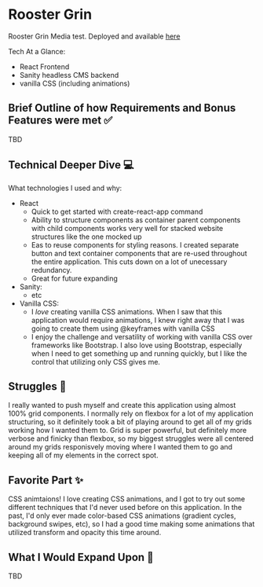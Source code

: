 # Rooster Grin

Rooster Grin Media test. Deployed and available [here](https://alliecaton.github.io/roostergrin-test/)

Tech At a Glance:

- React Frontend
- Sanity headless CMS backend
- vanilla CSS (including animations)

## Brief Outline of how Requirements and Bonus Features were met :white_check_mark:

TBD

## Technical Deeper Dive :computer:

What technologies I used and why:

- React
  - Quick to get started with create-react-app command
  - Ability to structure components as container parent components with child components works very well for stacked website structures like the one mocked up
  - Eas to reuse components for styling reasons. I created separate button and text container components that are re-used throughout the entire application. This cuts down on a lot of unecessary redundancy.
  - Great for future expanding
- Sanity:
  - etc
- Vanilla CSS:
  - I _love_ creating vanilla CSS animations. When I saw that this application would require animations, I knew right away that I was going to create them using @keyframes with vanilla CSS
  - I enjoy the challenge and versatility of working with vanilla CSS over frameworks like Bootstrap. I also love using Bootstrap, especially when I need to get something up and running quickly, but I like the control that utilizing only CSS gives me.

## Struggles :triumph:

I really wanted to push myself and create this application using almost 100% grid components. I normally rely on flexbox for a lot of my application structuring, so it definitely took a bit of playing around to get all of my grids working how I wanted them to. Grid is super powerful, but definitely more verbose and finicky than flexbox, so my biggest struggles were all centered around my grids responisvely moving where I wanted them to go and keeping all of my elements in the correct spot.

## Favorite Part :sparkles:

CSS animtaions! I love creating CSS animations, and I got to try out some different techniques that I'd never used before on this application. In the past, I'd only ever made color-based CSS animations (gradient cycles, background swipes, etc), so I had a good time making some animations that utilized transform and opacity this time around.

## What I Would Expand Upon :muscle:

TBD
